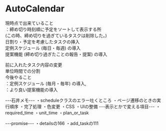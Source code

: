 # AutoCalendar
現時点で出来ていること<br/>
：締め切り時刻順に予定をソートして表示する所<br/>
  (この時、締め切りを過ぎているタスクは削除した。)<br/>
  日割り・予定を考慮したタスクの挿入<br/>
  定例スケジュール (毎日・毎週) の導入 <br/>
  提案機能 (締め切り過ぎたことの報告・提案) の導入 <br/>

  前に入れたタスク内容の変更<br/>
  単位時間での分割<br/>
今後やること<br/>
：定例スケジュール (毎月・毎年) の導入, <br/>
：より良い提案機能の導入 <br/> 

---石井メモ---
・scheduleクラスのエラー吐くところ
・ページ遷移のときの実行順序
・完了処理
・色変更
・CSS
・UIの整備
---表示とかで変える項目---
・required_time
・unit_time
・plan_or_task

---promise---
・detailsの166
・add_taskの111
